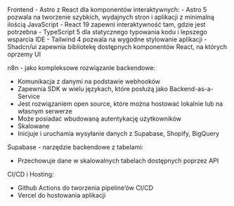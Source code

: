 <tech-stack>
Frontend - Astro z React dla komponentów interaktywnych:
- Astro 5 pozwala na tworzenie szybkich, wydajnych stron i aplikacji z minimalną ilością JavaScript
- React 19 zapewni interaktywność tam, gdzie jest potrzebna
- TypeScript 5 dla statycznego typowania kodu i lepszego wsparcia IDE
- Tailwind 4 pozwala na wygodne stylowanie aplikacji
- Shadcn/ui zapewnia bibliotekę dostępnych komponentów React, na których oprzemy UI

n8n - jako kompleksowe rozwiązanie backendowe:
- Komunikacja z danymi na podstawie webhooków
- Zapewnia SDK w wielu językach, które posłużą jako Backend-as-a-Service
- Jest rozwiązaniem open source, które można hostować lokalnie lub na własnym serwerze
- Może posiadać wbudowaną autentykację użytkowników
- Skalowane
- Inicjuje i uruchamia wysyłanie danych z Supabase, Shopify, BigQuery

Supabase - narzędzie backendowe z tabelami:
- Przechowuje dane w skalowalnych tabelach dostępnych poprzez API

CI/CD i Hosting:
- Github Actions do tworzenia pipeline’ów CI/CD
- Vercel do hostowania aplikacji
<tech-stack>